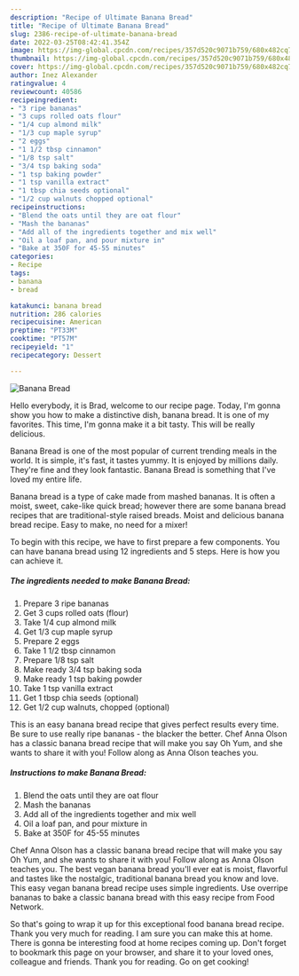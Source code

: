 ```yaml
---
description: "Recipe of Ultimate Banana Bread"
title: "Recipe of Ultimate Banana Bread"
slug: 2386-recipe-of-ultimate-banana-bread
date: 2022-03-25T08:42:41.354Z
image: https://img-global.cpcdn.com/recipes/357d520c9071b759/680x482cq70/banana-bread-recipe-main-photo.jpg
thumbnail: https://img-global.cpcdn.com/recipes/357d520c9071b759/680x482cq70/banana-bread-recipe-main-photo.jpg
cover: https://img-global.cpcdn.com/recipes/357d520c9071b759/680x482cq70/banana-bread-recipe-main-photo.jpg
author: Inez Alexander
ratingvalue: 4
reviewcount: 40586
recipeingredient:
- "3 ripe bananas"
- "3 cups rolled oats flour"
- "1/4 cup almond milk"
- "1/3 cup maple syrup"
- "2 eggs"
- "1 1/2 tbsp cinnamon"
- "1/8 tsp salt"
- "3/4 tsp baking soda"
- "1 tsp baking powder"
- "1 tsp vanilla extract"
- "1 tbsp chia seeds optional"
- "1/2 cup walnuts chopped optional"
recipeinstructions:
- "Blend the oats until they are oat flour"
- "Mash the bananas"
- "Add all of the ingredients together and mix well"
- "Oil a loaf pan, and pour mixture in"
- "Bake at 350F for 45-55 minutes"
categories:
- Recipe
tags:
- banana
- bread

katakunci: banana bread 
nutrition: 286 calories
recipecuisine: American
preptime: "PT33M"
cooktime: "PT57M"
recipeyield: "1"
recipecategory: Dessert

---
```



![Banana Bread](https://img-global.cpcdn.com/recipes/357d520c9071b759/680x482cq70/banana-bread-recipe-main-photo.jpg)

Hello everybody, it is Brad, welcome to our recipe page. Today, I'm gonna show you how to make a distinctive dish, banana bread. It is one of my favorites. This time, I'm gonna make it a bit tasty. This will be really delicious.

Banana Bread is one of the most popular of current trending meals in the world. It is simple, it's fast, it tastes yummy. It is enjoyed by millions daily. They're fine and they look fantastic. Banana Bread is something that I've loved my entire life.

Banana bread is a type of cake made from mashed bananas. It is often a moist, sweet, cake-like quick bread; however there are some banana bread recipes that are traditional-style raised breads. Moist and delicious banana bread recipe. Easy to make, no need for a mixer!


To begin with this recipe, we have to first prepare a few components. You can have banana bread using 12 ingredients and 5 steps. Here is how you can achieve it.

<!--inarticleads1-->

##### The ingredients needed to make Banana Bread:

1. Prepare 3 ripe bananas
1. Get 3 cups rolled oats (flour)
1. Take 1/4 cup almond milk
1. Get 1/3 cup maple syrup
1. Prepare 2 eggs
1. Take 1 1/2 tbsp cinnamon
1. Prepare 1/8 tsp salt
1. Make ready 3/4 tsp baking soda
1. Make ready 1 tsp baking powder
1. Take 1 tsp vanilla extract
1. Get 1 tbsp chia seeds (optional)
1. Get 1/2 cup walnuts, chopped (optional)


This is an easy banana bread recipe that gives perfect results every time. Be sure to use really ripe bananas - the blacker the better. Chef Anna Olson has a classic banana bread recipe that will make you say Oh Yum, and she wants to share it with you! Follow along as Anna Olson teaches you. 

<!--inarticleads2-->

##### Instructions to make Banana Bread:

1. Blend the oats until they are oat flour
1. Mash the bananas
1. Add all of the ingredients together and mix well
1. Oil a loaf pan, and pour mixture in
1. Bake at 350F for 45-55 minutes


Chef Anna Olson has a classic banana bread recipe that will make you say Oh Yum, and she wants to share it with you! Follow along as Anna Olson teaches you. The best vegan banana bread you'll ever eat is moist, flavorful and tastes like the nostalgic, traditional banana bread you know and love. This easy vegan banana bread recipe uses simple ingredients. Use overripe bananas to bake a classic banana bread with this easy recipe from Food Network. 

So that's going to wrap it up for this exceptional food banana bread recipe. Thank you very much for reading. I am sure you can make this at home. There is gonna be interesting food at home recipes coming up. Don't forget to bookmark this page on your browser, and share it to your loved ones, colleague and friends. Thank you for reading. Go on get cooking!
